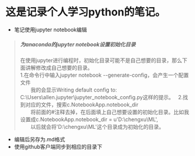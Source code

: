 # 这是记录个人学习python的笔记。

- 笔记使用jupyter notebook编辑
> ##### 为anaconda的jupyter notebook设置初始化目录     
> 在使用jupyter进行编程时，初始化目录可能不是自己想要的目录，那么下面讲解修改成自己想要的目录。      
> 1.在命令行中输入jupyter notebook --generate-config，会产生一个配置文件     
　　我的会显示Writing default config to: C:\Users\allen\.jupyter\jupyter_notebook_config.py这样的提示。       
> 2.找到对应的文件，搜索c.NotebookApp.notebook_dir      
　　将前面的#注释去掉，在后面填上自己想要设置的初始化目录。比如我设置成c.NotebookApp.notebook_dir = u'D:\chengxu\ML',     
　　以后就会将'D:\chengxu\ML'这个目录成为初始化的目录。
  
- 编辑后另存为.md格式
- 使用github客户端同步到相应的目录下
